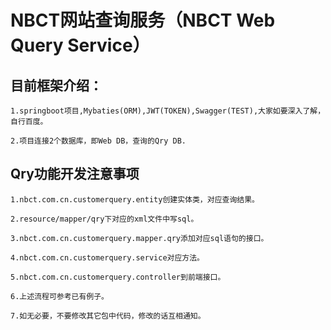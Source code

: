 NBCT网站查询服务（NBCT Web Query Service）
===

## 目前框架介绍：

    1.springboot项目,Mybaties(ORM),JWT(TOKEN),Swagger(TEST),大家如要深入了解，自行百度。
    
    2.项目连接2个数据库，即Web DB，查询的Qry DB.
    

## Qry功能开发注意事项
    
    1.nbct.com.cn.customerquery.entity创建实体类，对应查询结果。
    
    2.resource/mapper/qry下对应的xml文件中写sql。
    
    3.nbct.com.cn.customerquery.mapper.qry添加对应sql语句的接口。
    
    4.nbct.com.cn.customerquery.service对应方法。
    
    5.nbct.com.cn.customerquery.controller到前端接口。
    
    6.上述流程可参考已有例子。
    
    7.如无必要，不要修改其它包中代码，修改的话互相通知。
